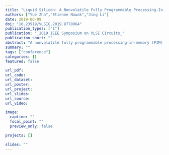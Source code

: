 ```yaml
---
title: "Liquid Silicon: A Nonvolatile Fully Programmable Processing-In-Memory Processor with Monolithically Integrated ReRAM for Big Data/Machine Learning Applications"
authors: ["Yue Zha","Etienne Nowak","Jing Li"]
date: 2019-06-09
doi: "10.23919/VLSIC.2019.8778064"
publication_types: ["1"]
publication: "_2019 IEEE Symposium on VLSI Circuits_"
publication_short: ""
abstract: "A nonvolatile fully programmable processing-in-memory (PIM) processor named Liquid Silicon (L-Si) is demonstrated, which combines the superior programmability of general-purpose computing devices (e.g. FPGA) and the high power efficiency of domain-specific accelerators. Besides the general computing applications, L-Si is particularly well suited for AI/machine learning and big data applications, which not only pose high computational/memory demand but also evolves rapidly. L-Si is fabricated by monolithically integrating HfO 2 resistive RAM on top of commercial 130nm Si CMOS. Our measurement confirmed the fabricated chip operates reliably at low voltage of 650 mV. It achieves 60.9 TOPS/W in performing neural network inferences and 480 GOPS/W in performing content-based similarity search (a key big data application) at nominal voltage supply of 1.2V, showing >3× and ~100× power efficiency improvement over the state-of-the-art domain-specific CMOS-/RRAM-based accelerators. In addition, it outperforms the latest nonvolatile FPGA in energy efficiency by ~3× in general compute-intensive applications."
summary: ""
tags: ["conference"]
categories: []
featured: false

url_pdf:
url_code:
url_dataset:
url_poster:
url_project:
url_slides:
url_source:
url_video:

image:
  caption: ""
  focal_point: ""
  preview_only: false

projects: []

slides: ""
---
```



